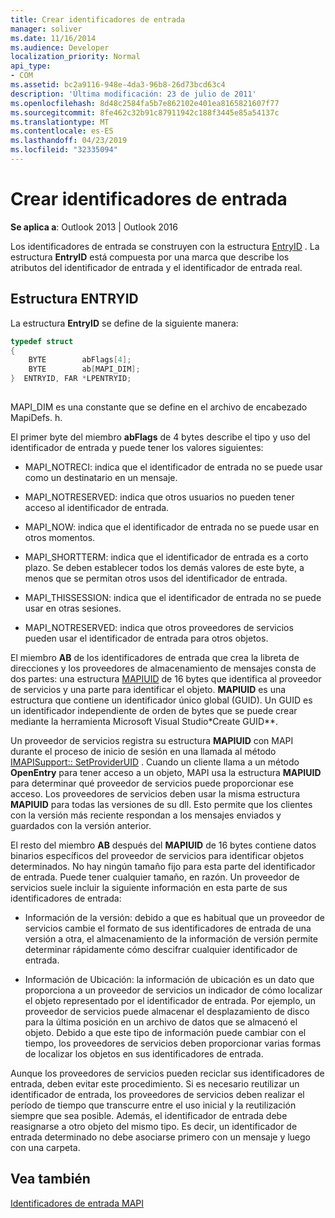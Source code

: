 ```yaml
---
title: Crear identificadores de entrada
manager: soliver
ms.date: 11/16/2014
ms.audience: Developer
localization_priority: Normal
api_type:
- COM
ms.assetid: bc2a9116-948e-4da3-96b8-26d73bcd63c4
description: 'Última modificación: 23 de julio de 2011'
ms.openlocfilehash: 8d48c2584fa5b7e862102e401ea8165821607f77
ms.sourcegitcommit: 8fe462c32b91c87911942c188f3445e85a54137c
ms.translationtype: MT
ms.contentlocale: es-ES
ms.lasthandoff: 04/23/2019
ms.locfileid: "32335094"
---
```

# <a name="constructing-entry-identifiers"></a>Crear identificadores de entrada

  
  
**Se aplica a**: Outlook 2013 | Outlook 2016 
  
Los identificadores de entrada se construyen con la estructura [EntryID](entryid.md) . La estructura **EntryID** está compuesta por una marca que describe los atributos del identificador de entrada y el identificador de entrada real. 
  
## <a name="entryid-structure"></a>Estructura ENTRYID

La estructura **EntryID** se define de la siguiente manera: 
  
```cpp
typedef struct
{
    BYTE        abFlags[4];
    BYTE        ab[MAPI_DIM];
}  ENTRYID, FAR *LPENTRYID;
 
```

MAPI_DIM es una constante que se define en el archivo de encabezado MapiDefs. h. 
  
El primer byte del miembro **abFlags** de 4 bytes describe el tipo y uso del identificador de entrada y puede tener los valores siguientes: 
  
- MAPI_NOTRECI: indica que el identificador de entrada no se puede usar como un destinatario en un mensaje.
    
- MAPI_NOTRESERVED: indica que otros usuarios no pueden tener acceso al identificador de entrada.
    
- MAPI_NOW: indica que el identificador de entrada no se puede usar en otros momentos.
    
- MAPI_SHORTTERM: indica que el identificador de entrada es a corto plazo. Se deben establecer todos los demás valores de este byte, a menos que se permitan otros usos del identificador de entrada.
    
- MAPI_THISSESSION: indica que el identificador de entrada no se puede usar en otras sesiones.
    
- MAPI_NOTRESERVED: indica que otros proveedores de servicios pueden usar el identificador de entrada para otros objetos.
    
El miembro **AB** de los identificadores de entrada que crea la libreta de direcciones y los proveedores de almacenamiento de mensajes consta de dos partes: una estructura [MAPIUID](mapiuid.md) de 16 bytes que identifica al proveedor de servicios y una parte para identificar el objeto. **MAPIUID** es una estructura que contiene un identificador único global (GUID). Un GUID es un identificador independiente de orden de bytes que se puede crear mediante la herramienta Microsoft Visual Studio*Create GUID**. 
  
Un proveedor de servicios registra su estructura **MAPIUID** con MAPI durante el proceso de inicio de sesión en una llamada al método [IMAPISupport:: SetProviderUID](imapisupport-setprovideruid.md) . Cuando un cliente llama a un método **OpenEntry** para tener acceso a un objeto, MAPI usa la estructura **MAPIUID** para determinar qué proveedor de servicios puede proporcionar ese acceso. Los proveedores de servicios deben usar la misma estructura **MAPIUID** para todas las versiones de su dll. Esto permite que los clientes con la versión más reciente respondan a los mensajes enviados y guardados con la versión anterior. 
  
El resto del miembro **AB** después del **MAPIUID** de 16 bytes contiene datos binarios específicos del proveedor de servicios para identificar objetos determinados. No hay ningún tamaño fijo para esta parte del identificador de entrada. Puede tener cualquier tamaño, en razón. Un proveedor de servicios suele incluir la siguiente información en esta parte de sus identificadores de entrada: 
  
- Información de la versión: debido a que es habitual que un proveedor de servicios cambie el formato de sus identificadores de entrada de una versión a otra, el almacenamiento de la información de versión permite determinar rápidamente cómo descifrar cualquier identificador de entrada.
    
- Información de Ubicación: la información de ubicación es un dato que proporciona a un proveedor de servicios un indicador de cómo localizar el objeto representado por el identificador de entrada. Por ejemplo, un proveedor de servicios puede almacenar el desplazamiento de disco para la última posición en un archivo de datos que se almacenó el objeto. Debido a que este tipo de información puede cambiar con el tiempo, los proveedores de servicios deben proporcionar varias formas de localizar los objetos en sus identificadores de entrada.
    
Aunque los proveedores de servicios pueden reciclar sus identificadores de entrada, deben evitar este procedimiento. Si es necesario reutilizar un identificador de entrada, los proveedores de servicios deben realizar el período de tiempo que transcurre entre el uso inicial y la reutilización siempre que sea posible. Además, el identificador de entrada debe reasignarse a otro objeto del mismo tipo. Es decir, un identificador de entrada determinado no debe asociarse primero con un mensaje y luego con una carpeta.
  
## <a name="see-also"></a>Vea también



[Identificadores de entrada MAPI](mapi-entry-identifiers.md)

